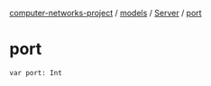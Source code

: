 [computer-networks-project](../../index.md) / [models](../index.md) / [Server](index.md) / [port](./port.md)

# port

`var port: Int`